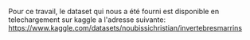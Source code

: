 Pour ce travail, le dataset qui nous a été fourni est disponible en telechargement sur kaggle a l'adresse suivante: https://www.kaggle.com/datasets/noubissichristian/invertebresmarrins